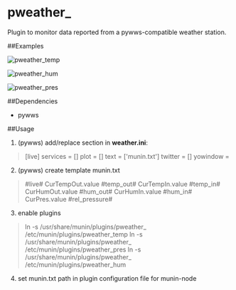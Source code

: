 # pweather_

Plugin to monitor data reported from a pywws-compatible weather station.

##Examples

![pweather_temp](http://www.vp44.net/storage/images/github/munin/weather_temp-month.png)

![pweather_hum](http://www.vp44.net/storage/images/github/munin/weather_hum-month.png)

![pweather_pres](http://www.vp44.net/storage/images/github/munin/weather_pres-month.png)


##Dependencies

- pywws

##Usage

1. (pywws) add/replace section in **weather.ini**:

> [live]
> services = []
> plot = []
> text = ['munin.txt']
> twitter = []
> yowindow = 


2. (pywws) create template munin.txt

> #live#
> CurTempOut.value #temp_out#
> CurTempIn.value #temp_in#
> CurHumOut.value #hum_out#
> CurHumIn.value #hum_in#
> CurPres.value #rel_pressure#

3. enable plugins

> ln -s /usr/share/munin/plugins/pweather_ /etc/munin/plugins/pweather_temp
> ln -s /usr/share/munin/plugins/pweather_ /etc/munin/plugins/pweather_pres
> ln -s /usr/share/munin/plugins/pweather_ /etc/munin/plugins/pweather_hum

4. set munin.txt path in plugin configuration file for munin-node
